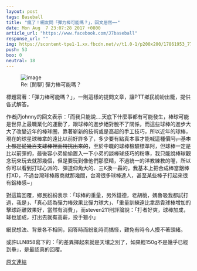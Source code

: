 ```yaml
---
layout: post
tags: Baseball
title: "瘋了！網友問「彈力棒可能嗎？」，回文居然⋯⋯"
date: Mon Aug  7 23:07:28 2017 +0800
article_url: "https://www.facebook.com/J7baseball"
response_url: ""
img: https://scontent-tpe1-1.xx.fbcdn.net/v/t1.0-1/p200x200/17861953_778247895660402_8392563851846628888_n.png?oh=58ba4da32ce70c71a283b51bf2488ea7&oe=5A37EA0F
push: 53
boo: 0
neutral: 18
---
```


<figure>
<img src="https://scontent-tpe1-1.xx.fbcdn.net/v/t1.0-1/p200x200/17861953_778247895660402_8392563851846628888_n.png?oh=58ba4da32ce70c71a283b51bf2488ea7&oe=5A37EA0F" alt="image">
<figcaption>
Re: [閒聊] 彈力棒可能嗎？
</figcaption>
</figure>



標題寫著：「彈力棒可能嗎？」，一則這樣的提問文章，讓PTT鄉民紛紛出籠，提供各式解答。

作者j7johnny的回文表示：「而我只能說....天底下什麼事都有可能發生，棒球可能是世界上最職業化的運動了，跟球棒的進步絕對脫不了關係，而這些球棒的進步大大了改變近年的棒球圈，靠著嶄新的技術或是高超的手工技巧，所以近年的球棒，現在的球星球棒拿的遠比以前好許多了，多少要有點真本事才能喊這種價阿~~，基本上都是從幾百支球棒裡面特挑出來的~~，至於中職的球棒檢驗標準阿，但球棒一定是比以前彈的，最後容小弟偷偷置入一下小弟的談棒球技巧的粉專，我只能說棒球觀念玩來玩去就那幾個，但是要玩到像他們那麼精，不過統一的洋教練教的喔，所以你可以看到打球心派的、彈道仰角大的、三K換一轟的，我基本上把合成棒當鋁棒打XD，不過台灣球棒廠商就那幾間，台灣很多球棒達人，甚至某些棒子打起來很有鋁棒感~」

對這篇回覆，鄉民紛紛表示：「球棒的重量，另外錢德，老胡桃，媽魯吸我都試打過，我是」、「真心認為彈力棒效果比彈力球大」、「重量訓練遠比拿昂貴球棒增加的擊球距離效果好，當然有消費」，而steven211則評論說：「打者好爽，球棒加成，球也加成，打出去就有高薪，投手雖小」

網民想法、背景各不相同，回答時而紛亂時而搞怪，難免有時令人摸不著頭緒。

或許LLN858寫下的：「的差異揮起來就是天壤之別了，如果輕150g不是幾乎已經到壘」，是最認真的回覆。

<a href = "https://www.ptt.cc/bbs/Baseball/M.1502118453.A.B10.html">原文連結</a>

